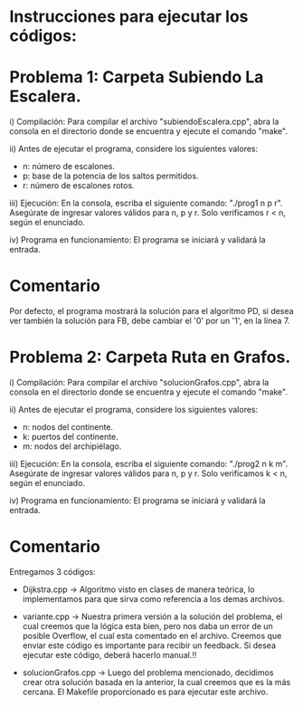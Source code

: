 # Instrucciones para ejecutar los códigos:

# Problema 1: Carpeta Subiendo La Escalera.

i) Compilación: Para compilar el archivo "subiendoEscalera.cpp", abra la consola en el directorio donde se encuentra y ejecute el comando "make".  

ii) Antes de ejecutar el programa, considere los siguientes valores: 
   - n: número de escalones.
   - p: base de la potencia de los saltos permitidos.
   - r: número de escalones rotos.

iii) Ejecución: En la consola, escriba el siguiente comando: "./prog1 n p r". 
   Asegúrate de ingresar valores válidos para n, p y r. Solo verificamos r < n, según el enunciado.

iv) Programa en funcionamiento: El programa se iniciará y validará la entrada.

# Comentario   
Por defecto, el programa mostrará la solución para el algoritmo PD, si desea ver también la solución para FB, debe cambiar el '0' por un '1', en la línea 7.    

# Problema 2: Carpeta Ruta en Grafos.  

i) Compilación: Para compilar el archivo "solucionGrafos.cpp", abra la consola en el directorio donde se encuentra y ejecute el comando "make".  

ii) Antes de ejecutar el programa, considere los siguientes valores:  
   - n: nodos del continente.
   - k: puertos del continente.
   - m: nodos del archipiélago.

iii) Ejecución: En la consola, escriba el siguiente comando: "./prog2 n k m". 
   Asegúrate de ingresar valores válidos para n, p y r. Solo verificamos k < n, según el enunciado.

iv) Programa en funcionamiento: El programa se iniciará y validará la entrada.

# Comentario
Entregamos 3 códigos:
   - Dijkstra.cpp → Algoritmo visto en clases de manera teórica, lo implementamos para que sirva como referencia a los demas archivos.
   
   - variante.cpp → Nuestra primera versión a la solución del problema, el cual creemos que la lógica esta bien, pero nos daba un error de un posible Overflow, el cual esta comentado en el archivo. Creemos que enviar este código es importante para recibir un feedback. Si desea ejecutar este código, deberá hacerlo manual.!!

   - solucionGrafos.cpp → Luego del problema mencionado, decidimos crear otra solución basada en la anterior, la cual creemos que es la más cercana. El Makefile proporcionado es para ejecutar este archivo.
